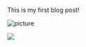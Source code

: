 <!--meta
id: 1
title: Hello world!
date: 2022-05-25
tags: blog,    hello, tag1, tag2
category: categoryTest
type: typeTest
path: blog-on-deno
meta-->

This is my first blog post!

<!-- ![my waifu](test-picture.jpg "test") -->
<!-- ![my waifu](/assets/posts/test-picture.jpg "test") -->

<!-- ![picture](./test-picture.jpg "pic") -->

<!-- can be parsed as relative path -->
![picture](./images/test-picture.jpg "pic")

<!-- can not be parsed as relative path -->
<img src="./images/test-picture.jpg">
